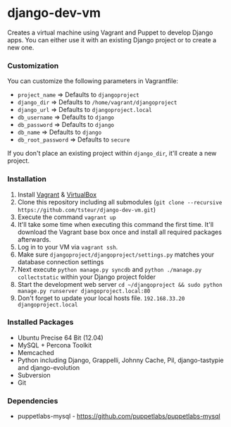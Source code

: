 django-dev-vm
=============

Creates a virtual machine using Vagrant and Puppet to develop Django apps. You can either use it with an existing Django project or to create a new one.

### Customization

You can customize the following parameters in Vagrantfile:
 * `project_name` => Defaults to `djangoproject`
 * `django_dir` => Defaults to `/home/vagrant/djangoproject`
 * `django_url` => Defaults to `djangoproject.local`
 * `db_username` => Defaults to `django`
 * `db_password` => Defaults to `django`
 * `db_name` => Defaults to `django`
 * `db_root_password` => Defaults to `secure`

If you don't place an existing project within `django_dir`, it'll create a new project.

### Installation
 1. Install [Vagrant](http://www.vagrantup.com) & [VirtualBox](https://www.virtualbox.org)
 2. Clone this repository including all submodules (`git clone --recursive https://github.com/tsteur/django-dev-vm.git`)
 3. Execute the command `vagrant up` 
 4. It'll take some time when executing this command the first time. It'll download the Vagrant base box once and install all required packages afterwards.
 5. Log in to your VM via `vagrant ssh`. 
 6. Make sure `djangoproject/djangoproject/settings.py` matches your database connection settings
 7. Next execute `python manage.py syncdb` and `python ./manage.py collectstatic` within your Django project folder
 8. Start the development web server `cd ~/djangoproject && sudo python manage.py runserver djangoproject.local:80`
 9. Don't forget to update your local hosts file. `192.168.33.20 djangoproject.local`

### Installed Packages
 * Ubuntu Precise 64 Bit (12.04)
 * MySQL + Percona Toolkit
 * Memcached
 * Python including Django, Grappelli, Johnny Cache, Pil, django-tastypie and django-evolution
 * Subversion
 * Git

### Dependencies
* puppetlabs-mysql - https://github.com/puppetlabs/puppetlabs-mysql